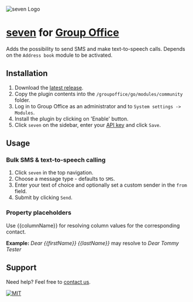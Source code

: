 ![](https://www.seven.io/wp-content/uploads/Logo.svg "seven Logo")

# [seven](https://www.seven.io/) for [Group Office](https://www.group-office.com/)

Adds the possibility to send SMS and make text-to-speech calls.
Depends on the `Address book` module to be activated.

## Installation

1. Download the [latest release](https://github.com/seven-io/groupoffice/releases/latest/download/seven-groupoffice-latest.zip).
2. Copy the plugin contents into the `/groupoffice/go/modules/community` folder.
3. Log in to Group Office as an administrator and to `System settings -> Modules`.
4. Install the plugin by clicking on 'Enable' button.
5. Click `seven` on the sidebar, enter your [API key](https://help.seven.io/en/api-key-access) and click `Save`.

## Usage
### Bulk SMS & text-to-speech calling
1. Click `seven` in the top navigation.
2. Choose a message type - defaults to `SMS`.
3. Enter your text of choice and optionally set a custom sender in the `from` field.
4. Submit by clicking `Send`.

### Property placeholders
Use {{columnName}} for resolving column values for the corresponding contact.

**Example:** *Dear {{firstName}} {{lastName}}* may resolve to *Dear Tommy Tester*


## Support

Need help? Feel free to [contact us](https://www.seven.io/en/company/contact).

[![MIT](https://img.shields.io/badge/License-MIT-teal.svg)](LICENSE)
